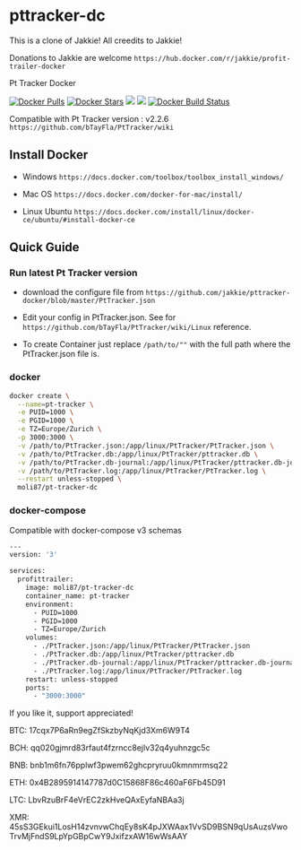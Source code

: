 # pttracker-dc

This is a clone of Jakkie! All creedits to Jakkie!

Donations to Jakkie are welcome `https://hub.docker.com/r/jakkie/profit-trailer-docker`

Pt Tracker Docker

[![Docker Pulls](https://img.shields.io/docker/pulls/moli87/pt-tracker-dc.svg?label=pulls&logo=docker&logoColor=FFFFFF)](https://hub.docker.com/r/moli87/pt-tracker-dc/)
[![Docker Stars](https://img.shields.io/docker/stars/moli87/pt-tracker-dc.svg?label=stars&logo=docker&logoColor=FFFFFF)](https://hub.docker.com/r/moli87/pt-tracker-dc/)
[![](https://images.microbadger.com/badges/image/moli87/pt-tracker-dc.svg)](https://microbadger.com/images/moli87/pt-tracker-dc/ "Get your own image badge on microbadger.com")
[![](https://images.microbadger.com/badges/version/moli87/pt-tracker-dc.svg)](https://microbadger.com/images/moli87/pt-tracker-dc/ "Get your own version badge on microbadger.com")
[![Docker Build Status](https://img.shields.io/docker/cloud/build/moli87/pt-tracker-dc.svg?label=build&logo=docker&logoColor=FFFFFF)](https://hub.docker.com/r/moli87/pt-tracker-dc/)

Compatible with Pt Tracker version : v2.2.6
`https://github.com/bTayFla/PtTracker/wiki`

## Install Docker

- Windows `https://docs.docker.com/toolbox/toolbox_install_windows/`

- Mac OS `https://docs.docker.com/docker-for-mac/install/`

- Linux Ubuntu `https://docs.docker.com/install/linux/docker-ce/ubuntu/#install-docker-ce`

## Quick Guide

### Run latest Pt Tracker version

- download the configure file from `https://github.com/jakkie/pttracker-docker/blob/master/PtTracker.json`

- Edit your config in PtTracker.json. See for `https://github.com/bTayFla/PtTracker/wiki/Linux` reference.

- To create Container just replace `/path/to/""`  with the full path where the PtTracker.json file is.

### docker

```bash
docker create \
  --name=pt-tracker \
  -e PUID=1000 \
  -e PGID=1000 \
  -e TZ=Europe/Zurich \
  -p 3000:3000 \
  -v /path/to/PtTracker.json:/app/linux/PtTracker/PtTracker.json \
  -v /path/to/PtTracker.db:/app/linux/PtTracker/pttracker.db \
  -v /path/to/PtTracker.db-journal:/app/linux/PtTracker/pttracker.db-journal \
  -v /path/to/PtTracker.log:/app/linux/PtTracker/PtTracker.log \
  --restart unless-stopped \
  moli87/pt-tracker-dc
```

### docker-compose

Compatible with docker-compose v3 schemas

```bash
---
version: '3'

services:
  profittrailer:
    image: moli87/pt-tracker-dc
    container_name: pt-tracker
    environment:
      - PUID=1000
      - PGID=1000
      - TZ=Europe/Zurich
    volumes:
      - ./PtTracker.json:/app/linux/PtTracker/PtTracker.json
      - ./PtTracker.db:/app/linux/PtTracker/pttracker.db
      - ./PtTracker.db-journal:/app/linux/PtTracker/pttracker.db-journal
      - ./PtTracker.log:/app/linux/PtTracker/PtTracker.log
    restart: unless-stopped
    ports:
      - "3000:3000"
```
If you like it, support appreciated!

BTC: 17cqx7P6aRn9egZfSkzbyNqKjd3Xm6W9T4

BCH: qq020gjmrd83rfaut4fzrncc8ejlv32q4yuhnzgc5c

BNB: bnb1m6fn76pplwf3pwem62ghcpryruu0kmnmrmsq22

ETH: 0x4B2895914147787d0C15868F86c460aF6Fb45D91

LTC: LbvRzuBrF4eVrEC2zkHveQAxEyfaNBAa3j

XMR: 45sS3GEkui1LosH14zvnvwChqEy8sK4pJXWAax1VvSD9BSN9qUsAuzsVwoTrvMjFndS9LpYpGBpCwY9JxifzxAW16wWsAAY
